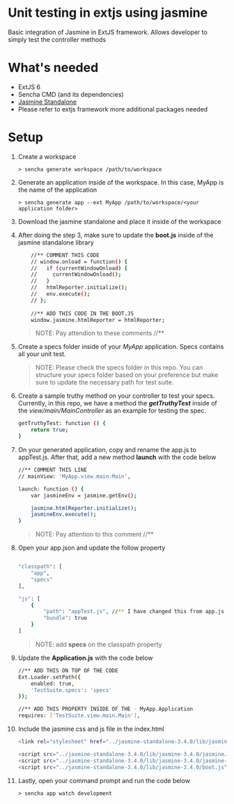 # Unit testing in extjs using jasmine
Basic integration of Jasmine in ExtJS framework. Allows developer to simply test the controller methods

# What's needed
  - ExtJS 6
  - Sencha CMD (and its dependencies)
  - [Jasmine Standalone](https://github.com/jasmine/jasmine/releases)
  - Please refer to extjs framework more additional packages needed

# Setup

1. Create a workspace
    ```
    > sencha generate workspace /path/to/workspace
    ```
2. Generate an application inside of the workspace. In this case, MyApp is the name of the application
    ```
    > sencha generate app --ext MyApp /path/to/workspace/<your application folder>
    ```
3. Download the jasmine standalone and place it inside of the workspace
4. After doing the step 3, make sure to update the **boot.js** inside of the jasmine standalone library
    ```sh
        //** COMMENT THIS CODE
        // window.onload = function() {
        //   if (currentWindowOnload) {
        //     currentWindowOnload();
        //   }
        //   htmlReporter.initialize();
        //   env.execute();
        // };
        
        //** ADD THIS CODE IN THE BOOT.JS
        window.jasmine.htmlReporter = htmlReporter;
    ```
    
    > NOTE: Pay attendion to these comments //** 
    
5. Create a specs folder inside of your *MyApp* application. Specs contains all your unit test.
    > NOTE: Please check the specs folder in this repo. You can structure your specs folder based on your preference but make sure to update the necessary path for test suite.

6. Create a sample truthy method on your controller to test your specs. Currently, in this repo, we have a method the _**getTruthyTest**_ inside of the *view/main/MainController* as an example for testing the spec.

    ```sh
    getTruthyTest: function () {
        return true;
    }
    ```

7. On your generated application, copy and rename the app.js to appTest.js. After that, add a new method **launch** with the code below
    ```sh
    //** COMMENT THIS LINE
    // mainView: 'MyApp.view.main.Main',
    
    launch: function () {
        var jasmineEnv = jasmine.getEnv();
    
        jasmine.htmlReporter.initialize();
        jasmineEnv.execute();
    }
    ```
    
    > NOTE: Pay attention to this comment //**
8. Open your app.json and update the follow property
    
    ```sh
    
    "classpath": [
        "app",
        "specs"
    ],
    
    "js": [
        {
            "path": "appTest.js", //** I have changed this from app.js to appTest.js
            "bundle": true
        }
    ]
    
    ```
    
    > NOTE: add **specs** on the classpath property

9. Update the **Application.js** with the code below
    
    ```sh
    //** ADD THIS ON TOP OF THE CODE
    Ext.Loader.setPath({
        enabled: true,
        'TestSuite.specs': 'specs'
    });

    //** ADD THIS PROPERTY INSIDE OF THE - MyApp.Application
    requires: ['TestSuite.view.main.Main'],
    ```
    
10. Include the jasmine css and js file in the index.html
    ```sh
    <link rel="stylesheet" href="../jasmine-standalone-3.4.0/lib/jasmine-3.4.0/jasmine.css">

    <script src="../jasmine-standalone-3.4.0/lib/jasmine-3.4.0/jasmine.js"></script>
    <script src="../jasmine-standalone-3.4.0/lib/jasmine-3.4.0/jasmine-html.js"></script>
    <script src="../jasmine-standalone-3.4.0/lib/jasmine-3.4.0/boot.js"></script>

    ```
11. Lastly, open your command prompt and run the code below
    ```
    > sencha app watch development
    ```
